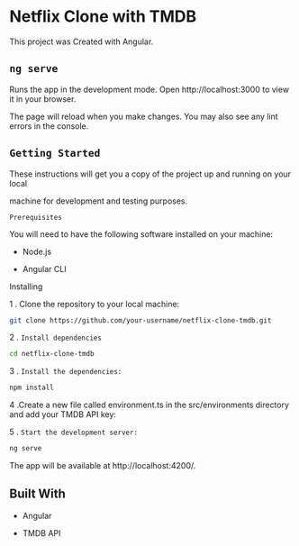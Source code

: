 # Netflix Clone with TMDB

This project was Created with Angular.

 ## ``` ng serve ```

Runs the app in the development mode.
Open http://localhost:3000 to view it in your browser.

The page will reload when you make changes.
You may also see any lint errors in the console.


 ## ``` Getting Started ```
These instructions will get you a copy of the project up and running on your local 

machine for development and testing purposes.


` Prerequisites `

You will need to have the following software installed on your machine:

 - Node.js
 
 - Angular CLI
 
 
Installing

1 . Clone the repository to your local machine:



```bash 
git clone https://github.com/your-username/netflix-clone-tmdb.git 
```
 
 
2 . ``` Install dependencies ```



```bash 
cd netflix-clone-tmdb
```


3 . ``` Install the dependencies: ```



```bash
npm install 
```


4 .Create a new file called environment.ts in the src/environments directory and add your TMDB API key:


5 . ``` Start the development server: ```

```bash
ng serve
```


The app will be available at http://localhost:4200/.


## Built With 

 - Angular

 - TMDB API








